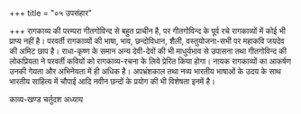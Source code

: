 +++
title = "०५ उपसंहार"

+++
रागकाव्य की परम्परा गीतगोविन्द से बहुत प्राचीन है, पर गीतगोविन्द के पूर्व रचे रागकाव्यों में कोई भी प्राप्य नहीं है। परवर्ती रागकाव्यों की भाषा, भाव, छन्दोविधान, शैली, वस्तुयोजना-सभी पर महाकवि जयदेव की अमिट छाप है।
राधा-कृष्ण के समान अन्य देवी-देवों की भी माधुर्यभाव से उपासना तथा गीतगोविन्द की लोकप्रियता ने परवर्ती कवियों को रागकाव्य-रचना के लिये प्रेरित किया होगा। नायक
रागकाव्यों का आकर्षण उनकी गेयता और अभिनेयता में ही अधिक है। अपभ्रंशकाल तथा नव्य भारतीय भाषाओं के उदय के साथ भारतीय साहित्य में चौपाई आदि नवीन छन्दों के प्रयोग की भी विशेषता इनमें है।


काव्य-खण्ड
चर्तुदश अध्याय